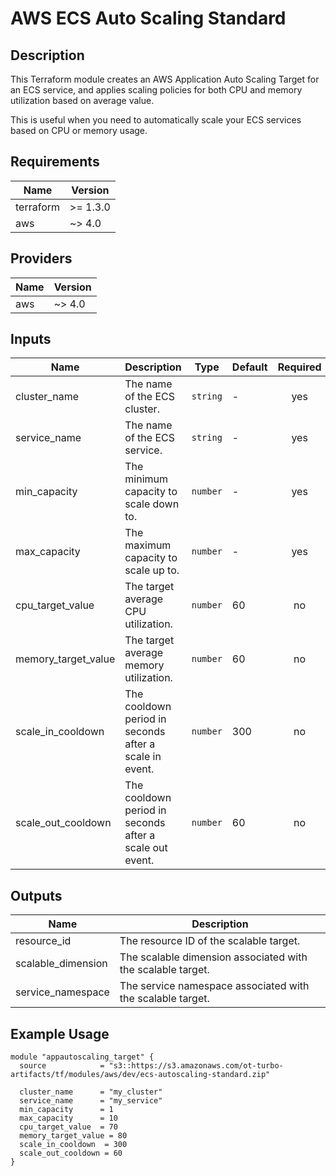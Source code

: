 # AWS ECS Auto Scaling Standard

## Description

This Terraform module creates an AWS Application Auto Scaling Target for an ECS service, and applies scaling policies for both CPU and memory utilization based on average value.

This is useful when you need to automatically scale your ECS services based on CPU or memory usage.

## Requirements

| Name | Version |
|------|---------|
| terraform | >= 1.3.0 |
| aws | ~> 4.0 |

## Providers

| Name | Version |
|------|---------|
| aws | ~> 4.0 |

## Inputs

| Name | Description | Type | Default | Required |
|------|-------------|------|---------|:--------:|
| cluster_name | The name of the ECS cluster. | `string` | - | yes |
| service_name | The name of the ECS service. | `string` | - | yes |
| min_capacity | The minimum capacity to scale down to. | `number` | - | yes |
| max_capacity | The maximum capacity to scale up to. | `number` | - | yes |
| cpu_target_value | The target average CPU utilization. | `number` | 60 | no |
| memory_target_value | The target average memory utilization. | `number` | 60 | no |
| scale_in_cooldown | The cooldown period in seconds after a scale in event. | `number` | 300 | no |
| scale_out_cooldown | The cooldown period in seconds after a scale out event. | `number` | 60 | no |

## Outputs

| Name | Description |
|------|-------------|
| resource_id | The resource ID of the scalable target. |
| scalable_dimension | The scalable dimension associated with the scalable target. |
| service_namespace | The service namespace associated with the scalable target. |

## Example Usage

```hcl
module "appautoscaling_target" {
  source            = "s3::https://s3.amazonaws.com/ot-turbo-artifacts/tf/modules/aws/dev/ecs-autoscaling-standard.zip"

  cluster_name      = "my_cluster"
  service_name      = "my_service"
  min_capacity      = 1
  max_capacity      = 10
  cpu_target_value  = 70
  memory_target_value = 80
  scale_in_cooldown  = 300
  scale_out_cooldown = 60
}
```
